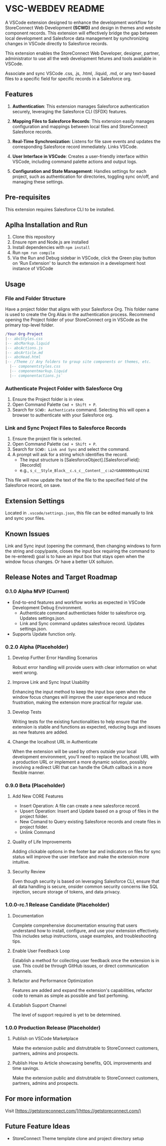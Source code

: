 # VSC-WEBDEV README

A VSCode extension designed to enhance the development workflow for StoreConnect Web Development **(SCWD)** and design in themes and website component records. This extension will effectively bridge the gap between local development and Salesforce data management by synchronizing changes in VSCode directly to Salesforce records.

This extension enables the StoreConnect Web Developer, designer, partner, administrator to use all the web development fetures and tools available in VSCode.

Associate and sync VSCode .css, .js, .html, .liquid, .md, or any text-based files to a specific field for specific records in a Salesforce org.

## Features

1. **Authentication**: This extension manages Salesforce authentication securely, leveraging the Salesforce CLI (SFDX) features.

2. **Mapping Files to Salesforce Records**: This extension easily manages configuration and mappings between local files and StoreConnect Salesforce records.

3. **Real-Time Synchronization**: Listens for file save events and updates the corresponding Salesforce record immediately. Links VSCode.

4. **User Interface in VSCode**: Creates a user-friendly interface within VSCode, including command palette actions and output logs.

5. **Configuration and State Management**: Handles settings for each project, such as authentication for directories, toggling sync on/off, and managing these settings.

## Pre-requisites

This extension requires Salesforce CLI to be installed.

## Aplha Installation and Run

1. Clone this repository
2. Ensure npm and Node.js are installed
3. Install dependencies with `npm install`
4. Run `npm run compile`
5. Via the Run and Debug sidebar in VSCode, click the Green play button on 'Run Extension' to launch the extension in a development host instance of VSCode

## Usage

### File and Folder Structure

Have a project folder that aligns with your Salesforce Org. This folder name is used to create the Org Alias in the authentication process. Recommend opening the Project folder of your StoreConnect org in VSCode as the primary top-level folder.

```lua
/Your-Org-Project
|-- abcStyles.css
|-- abcMarkup.liquid
|-- abcActions.js
|-- abcArticle.md
|-- abcHead.html
|-- /Theme // Any folders to group site components or themes, etc.
  |-- componentstyles.css
  |-- componentmarkup.liquid
  |-- componentactions.js` 
```

### Authenticate Project Folder with Salesforce Org

1. Ensure the Project folder is in view.
2. Open Command Palette `Cmd + Shift + P`.
3. Search for `SCWD: Authenticate` command. Selecting this will open a browser to authenticate with your Salesforce org.

### Link and Sync Project Files to Salesforce Records

1. Ensure the project file is selected.
2. Open Command Palette `Cmd + Shift + P`.
3. Search for `SCWD: Link and Sync` and select the command.
4. A prompt will ask for a string which identifies the record.
    - The input structure is [SalesforceObject].[SalesforceField]:[RecordId]
    - e.g., `s_c__Style_Block__c.s_c__Content__c:a2rGA000000xyAiYAI`

This file will now update the text of the file to the specified field of the Salesforce record, on save.

## Extension Settings

Located in `.vscode/settings.json`, this file can be edited manually to link and sync your files.

## Known Issues

 Link and Sync input (opening the command, then changing windows to form the string and copy/paste, closes the input box requiring the command to be re-entered) goal is to have an input box that stays open when the window focus changes. Or have a better UX soltuion.

## Release Notes and Target Roadmap

### 0.1.0 Alpha MVP (Current)

- End-to-end features and workflow works as expected in VSCode Development Debug Environment.
  - Authenticate command authentictaes folder to salesforce org. Updates settings.json.
  - Link and Sync command updates salesfroce record. Updates settings.json.
- Supports Update function only.

### 0.2.0 Alpha (Placeholder)

1. Develop Further Error Handling Scenarios

    Robust error handling will provide users with clear information on what went wrong.

2. Improve Link and Sync Input Usability

    Enhancing the input method to keep the input box open when the window focus changes will improve the user experience and reduce frustration, making the extension more practical for regular use.

3. Develop Tests

    Writing tests for the existing functionalities to help ensure that the extension is stable and functions as expected, reducing bugs and issues as new features are added.

4. Change the localhost URL in Authenticate

    When the extension will be used by others outside your local development environment, you'll need to replace the localhost URL with a production URL or implement a more dynamic solution, possibly involving a redirect URI that can handle the OAuth callback in a more flexible manner.

### 0.9.0 Beta (Placeholder)

1. Add New CORE Features

    - Insert Operation: A file can create a new salesforce record.
    - Upsert Operation: Insert and Update based on a group of files in the project folder.
    - New Comand to Query existing Salesforce records and create files in project folder.
    - Unlink Command

2. Quality of Life Improvements

    Adding clickable options in the footer bar and indicators on files for sync status will improve the user interface and make the extension more intuitive.

3. Security Review

    Even though security is based on leveraging Salesforce CLI, ensure that all data handling is secure, onsider common security concerns like SQL injection, secure storage of tokens, and data privacy.

### 1.0.0-rc.1 Release Candidate (Placeholder)

1. Documentation

    Complete comprehensive documentation ensuring that users understand how to install, configure, and use your extension effectively. This includes setup instructions, usage examples, and troubleshooting tips.

2. Enable User Feedback Loop

    Establish a method for collecting user feedback once the extension is in use. This could be through GitHub issues, or direct communication channels.

3. Refactor and Performance Optimization

    Features are added and expand the extension's capabilities, refactor code to remain as simple as possible and fast perfoming.

4. Establish Support Channel

    The level of support required is yet to be determined.

### 1.0.0 Production Release (Placeholder)

1. Publish on VSCode Marketplace

    Make the extension public and distrubtable to StoreConnect customers, partners, admins and prospects.  

2. Publish How to Article showcasing benefits, QOL improvements and time savings.

    Make the extension public and distrubtable to StoreConnect customers, partners, admins and prospects.  

## For more information

Visit [https://getstoreconnect.com/](https://getstoreconnect.com/)

## Future Feature Ideas

- StoreConnect Theme template clone and project directory setup
